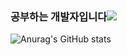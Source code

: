 <!--
**Ahnwonseok/Ahnwonseok** is a ✨ _special_ ✨ repository because its `README.md` (this file) appears on your GitHub profile.

Here are some ideas to get you started:

- 🔭 I’m currently working on ...
- 🌱 I’m currently learning ...
- 👯 I’m looking to collaborate on ...
- 🤔 I’m looking for help with ...
- 💬 Ask me about ...
- 📫 How to reach me: ...
- 😄 Pronouns: ...
- ⚡ Fun fact: ...
-->
### 공부하는 개발자입니다<a href="https://wonseokan.tistory.com" target="_blank"><img src="https://img.shields.io/badge/Tistory-FF5500?style=square&logo=Tistory&logoColor=FFFFFF"/></a><br>
![Anurag's GitHub stats](https://github-readme-stats.vercel.app/api?username=ahnwonseok&show_icons=true&theme=merko)<br>
